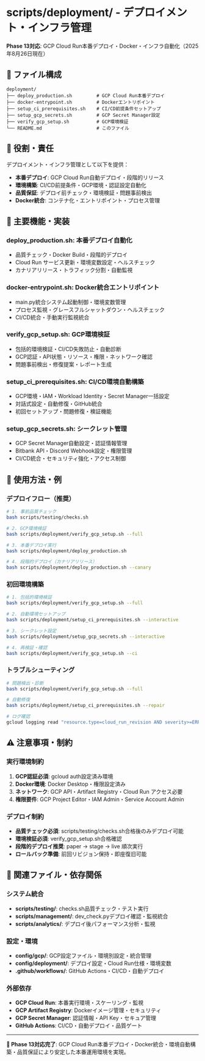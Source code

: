 # scripts/deployment/ - デプロイメント・インフラ管理

**Phase 13対応**: GCP Cloud Run本番デプロイ・Docker・インフラ自動化（2025年8月26日現在）

## 📂 ファイル構成

```
deployment/
├── deploy_production.sh         # GCP Cloud Run本番デプロイ
├── docker-entrypoint.sh         # Dockerエントリポイント
├── setup_ci_prerequisites.sh    # CI/CD前提条件セットアップ
├── setup_gcp_secrets.sh         # GCP Secret Manager設定
├── verify_gcp_setup.sh          # GCP環境検証
└── README.md                    # このファイル
```

## 🎯 役割・責任

デプロイメント・インフラ管理として以下を提供：
- **本番デプロイ**: GCP Cloud Run自動デプロイ・段階的リリース
- **環境構築**: CI/CD前提条件・GCP環境・認証設定自動化
- **品質保証**: デプロイ前チェック・環境検証・問題事前検出
- **Docker統合**: コンテナ化・エントリポイント・プロセス管理

## 🚀 主要機能・実装

### **deploy_production.sh**: 本番デプロイ自動化
- 品質チェック・Docker Build・段階的デプロイ
- Cloud Run サービス更新・環境変数設定・ヘルスチェック
- カナリアリリース・トラフィック分割・自動監視

### **docker-entrypoint.sh**: Docker統合エントリポイント
- main.py統合システム起動制御・環境変数管理
- プロセス監視・グレースフルシャットダウン・ヘルスチェック
- CI/CD統合・手動実行監視統合

### **verify_gcp_setup.sh**: GCP環境検証
- 包括的環境検証・CI/CD失敗防止・自動診断
- GCP認証・API状態・リソース・権限・ネットワーク確認
- 問題事前検出・修復提案・レポート生成

### **setup_ci_prerequisites.sh**: CI/CD環境自動構築
- GCP環境・IAM・Workload Identity・Secret Manager一括設定
- 対話式設定・自動修復・GitHub統合
- 初回セットアップ・問題修復・検証機能

### **setup_gcp_secrets.sh**: シークレット管理
- GCP Secret Manager自動設定・認証情報管理
- Bitbank API・Discord Webhook設定・権限管理
- CI/CD統合・セキュリティ強化・アクセス制御

## 🔧 使用方法・例

### **デプロイフロー（推奨）**
```bash
# 1. 事前品質チェック
bash scripts/testing/checks.sh

# 2. GCP環境検証
bash scripts/deployment/verify_gcp_setup.sh --full

# 3. 本番デプロイ実行
bash scripts/deployment/deploy_production.sh

# 4. 段階的デプロイ（カナリアリリース）
bash scripts/deployment/deploy_production.sh --canary
```

### **初回環境構築**
```bash
# 1. 包括的環境検証
bash scripts/deployment/verify_gcp_setup.sh --full

# 2. 自動環境セットアップ
bash scripts/deployment/setup_ci_prerequisites.sh --interactive

# 3. シークレット設定
bash scripts/deployment/setup_gcp_secrets.sh --interactive

# 4. 再検証・確認
bash scripts/deployment/verify_gcp_setup.sh --ci
```

### **トラブルシューティング**
```bash
# 問題検出・診断
bash scripts/deployment/verify_gcp_setup.sh --full

# 自動修復
bash scripts/deployment/setup_ci_prerequisites.sh --repair

# ログ確認
gcloud logging read "resource.type=cloud_run_revision AND severity>=ERROR"
```

## ⚠️ 注意事項・制約

### **実行環境制約**
1. **GCP認証必須**: gcloud auth設定済み環境
2. **Docker環境**: Docker Desktop・権限設定済み
3. **ネットワーク**: GCP API・Artifact Registry・Cloud Run アクセス必要
4. **権限要件**: GCP Project Editor・IAM Admin・Service Account Admin

### **デプロイ制約**
- **品質チェック必須**: scripts/testing/checks.sh合格後のみデプロイ可能
- **環境検証必須**: verify_gcp_setup.sh合格確認
- **段階的デプロイ推奨**: paper → stage → live 順次実行
- **ロールバック準備**: 前回リビジョン保持・即座復旧可能

## 🔗 関連ファイル・依存関係

### **システム統合**
- **scripts/testing/**: checks.sh品質チェック・テスト実行
- **scripts/management/**: dev_check.pyデプロイ確認・監視統合
- **scripts/analytics/**: デプロイ後パフォーマンス分析・監視

### **設定・環境**
- **config/gcp/**: GCP設定ファイル・環境別設定・統合管理
- **config/deployment/**: デプロイ設定・Cloud Run仕様・環境変数
- **.github/workflows/**: GitHub Actions・CI/CD・自動デプロイ

### **外部依存**
- **GCP Cloud Run**: 本番実行環境・スケーリング・監視
- **GCP Artifact Registry**: Dockerイメージ管理・セキュリティ
- **GCP Secret Manager**: 認証情報・API Key・セキュア管理
- **GitHub Actions**: CI/CD・自動デプロイ・品質ゲート

---

**🎯 Phase 13対応完了**: GCP Cloud Run本番デプロイ・Docker統合・環境自動構築・品質保証により安定した本番運用環境を実現。